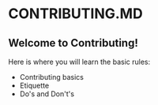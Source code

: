 # CONTRIBUTING.MD

Welcome to Contributing!
------------------------

Here is where you will learn the basic rules:
* Contributing basics
* Etiquette
* Do's and Don't's
